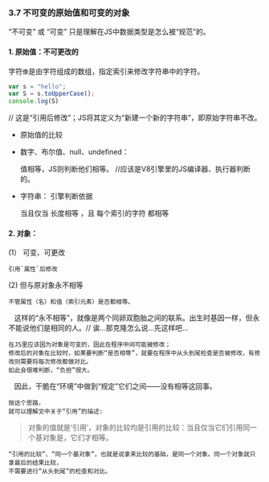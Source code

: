 ### 3.7 不可变的原始值和可变的对象

“不可变” 或 “可变” 只是理解在JS中数据类型是怎么被“规范”的。


#### 1. 原始值：不可更改的  

字符`像`是由字符组成的数组，指定索引来修改字符串中的字符。

``` javascript
var s = "hello";
var S = s.toUpperCase();
console.log(S)  
``` 

// 这是“引用后修改”；JS将其定义为“新建一个新的字符串”，即原始字符串不改。


-  原始值的比较 

  - 数字、布尔值、null、undefined：

    值相等，JS则判断他们相等。  //应该是V8引擎里的JS编译器、执行器判断的。

  - 字符串： 引擎判断依据
 
    当且仅当 长度相等 ，且 每个索引的字符 都相等
   
#### 2. 对象：

(1） 可变、可更改

    引用`属性`后修改

(2)  但与原对象永不相等

    不管属性（名）和值（索引元素）是否都相等。

    这样的“永不相等”，就像是两个同卵双胞胎之间的联系。出生时基因一样，但永不能说他们是相同的人。// 诶...那克隆怎么说...先这样吧...  

    在JS里应该因为对象是可变的，因此在程序中间可能被修改；  
    修改后的对象在比较时，如果要判断“是否相等”，就要在程序中从头到尾检查是否被修改，有修改则需要将每次修改都做对比。  
    如此会很难判断，“负担”很大。  
    因此，干脆在“环境”中做到“规定”它们之间——没有相等这回事。  
    
    按这个思路，
    就可以理解文中关于“引用”的描述:  
    
> 对象的值就是‘引用’，对象的比较均是引用的比较：当且仅当它们引用同一个基对象是，它们才相等。

    “引用的比较”、“同一个基对象”，也就是说拿来比较的基础，是同一个对象。同一个对象就只拿最后的结果比较，  
    不需要进行“从头到尾”的检查和对比。  




